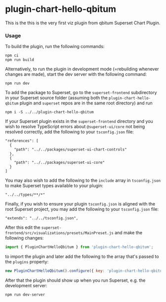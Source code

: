# plugin-chart-hello-qbitum

This is the this is the very first viz plugin from qbitum Superset Chart Plugin.

### Usage

To build the plugin, run the following commands:

```
npm ci
npm run build
```

Alternatively, to run the plugin in development mode (=rebuilding whenever changes are made), start the dev server with the following command:

```
npm run dev
```

To add the package to Superset, go to the `superset-frontend` subdirectory in your Superset source folder (assuming both the `plugin-chart-hello-qbitum` plugin and `superset` repos are in the same root directory) and run
```
npm i -S ../../plugin-chart-hello-qbitum
```

If your Superset plugin exists in the `superset-frontend` directory and you wish to resolve TypeScript errors about `@superset-ui/core` not being resolved correctly, add the following to your `tsconfig.json` file:

```
"references": [
  {
    "path": "../../packages/superset-ui-chart-controls"
  },
  {
    "path": "../../packages/superset-ui-core"
  }
]
```

You may also wish to add the following to the `include` array in `tsconfig.json` to make Superset types available to your plugin:

```
"../../types/**/*"
```

Finally, if you wish to ensure your plugin `tsconfig.json` is aligned with the root Superset project, you may add the following to your `tsconfig.json` file:

```
"extends": "../../tsconfig.json",
```

After this edit the `superset-frontend/src/visualizations/presets/MainPreset.js` and make the following changes:

```js
import { PluginChartHelloQbitum } from 'plugin-chart-hello-qbitum';
```

to import the plugin and later add the following to the array that's passed to the `plugins` property:
```js
new PluginChartHelloQbitum().configure({ key: 'plugin-chart-hello-qbitum' }),
```

After that the plugin should show up when you run Superset, e.g. the development server:

```
npm run dev-server
```

